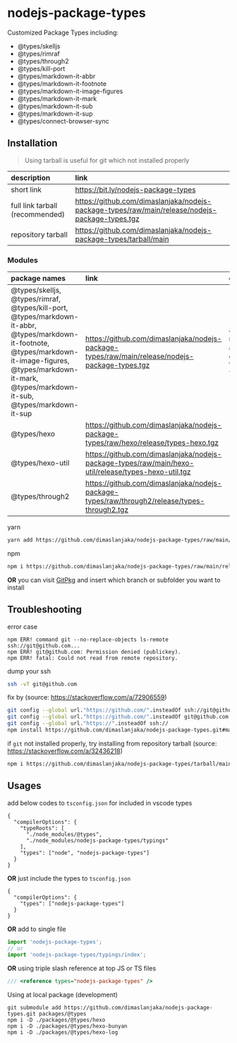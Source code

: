 # nodejs-package-types
Customized Package Types including:
- @types/skelljs
- @types/rimraf
- @types/through2
- @types/kill-port
- @types/markdown-it-abbr
- @types/markdown-it-footnote
- @types/markdown-it-image-figures
- @types/markdown-it-mark
- @types/markdown-it-sub
- @types/markdown-it-sup
- @types/connect-browser-sync

## Installation

> Using tarball is useful for git which not installed properly

| description | link |
| :--- | :--- |
| short link | https://bit.ly/nodejs-package-types |
| full link tarball (recommended) | https://github.com/dimaslanjaka/nodejs-package-types/raw/main/release/nodejs-package-types.tgz |
| repository tarball | https://github.com/dimaslanjaka/nodejs-package-types/tarball/main |

### Modules
| package names | link | description |
| :--- | :--- | :--- |
| @types/skelljs, @types/rimraf, @types/kill-port, @types/markdown-it-abbr, @types/markdown-it-footnote, @types/markdown-it-image-figures, @types/markdown-it-mark, @types/markdown-it-sub, @types/markdown-it-sup | https://github.com/dimaslanjaka/nodejs-package-types/raw/main/release/nodejs-package-types.tgz | all sub modules automatically detected by VSCode and Typescript |
| @types/hexo | https://github.com/dimaslanjaka/nodejs-package-types/raw/hexo/release/types-hexo.tgz |
| @types/hexo-util | https://github.com/dimaslanjaka/nodejs-package-types/raw/main/hexo-util/release/types-hexo-util.tgz |
| @types/through2 | https://github.com/dimaslanjaka/nodejs-package-types/raw/through2/release/types-through2.tgz |

yarn
```bash
yarn add https://github.com/dimaslanjaka/nodejs-package-types/raw/main/release/nodejs-package-types.tgz --dev
```
npm
```bash
npm i https://github.com/dimaslanjaka/nodejs-package-types/raw/main/release/nodejs-package-types.tgz -D
```

**OR** you can visit [GitPkg](https://gitpkg.vercel.app/) and insert which branch or subfolder you want to install

## Troubleshooting

error case
```log
npm ERR! command git --no-replace-objects ls-remote ssh://git@github.com...
npm ERR! git@github.com: Permission denied (publickey).
npm ERR! fatal: Could not read from remote repository.
```

dump your ssh
```bash
ssh -vT git@github.com
```

fix by (source: https://stackoverflow.com/a/72906559)
```bash
git config --global url."https://github.com/".insteadOf ssh://git@github.com/
git config --global url."https://github.com/".insteadOf git@github.com:
git config --global url."https://".insteadOf ssh://
npm install https://github.com/dimaslanjaka/nodejs-package-types.git#main --legacy-peer-deps
```

if `git` not installed properly, try installing from repository tarball (source: https://stackoverflow.com/a/32436218)
```bash
npm i https://github.com/dimaslanjaka/nodejs-package-types/tarball/main
```

## Usages

add below codes to `tsconfig.json` for included in vscode types
```jsonc
{
  "compilerOptions": {
    "typeRoots": [
      "./node_modules/@types",
      "./node_modules/nodejs-package-types/typings"
    ],
    "types": ["node", "nodejs-package-types"]
  }
}
```
**OR** just include the types to `tsconfig.json`
```jsonc
{
  "compilerOptions": {
    "types": ["nodejs-package-types"]
  }
}
```

**OR** add to single file
```ts
import 'nodejs-package-types';
// or
import 'nodejs-package-types/typings/index';
```
**OR** using triple slash reference at top JS or TS files
```ts
/// <reference types="nodejs-package-types" />
```

Using at local package (development)
```shell
git submodule add https://github.com/dimaslanjaka/nodejs-package-types.git packages/@types
npm i -D ./packages/@types/hexo
npm i -D ./packages/@types/hexo-bunyan
npm i -D ./packages/@types/hexo-log
```
